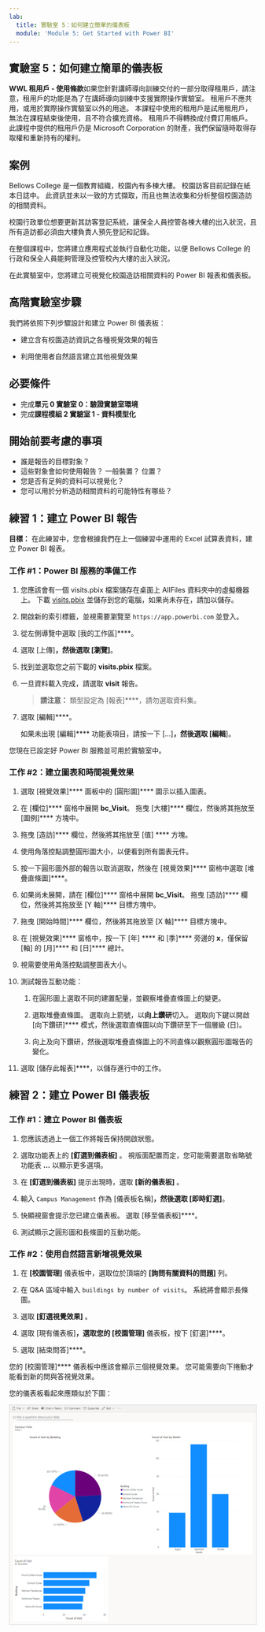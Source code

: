 ```yaml
---
lab:
  title: 實驗室 5：如何建立簡單的儀表板
  module: 'Module 5: Get Started with Power BI'
---
```


## 實驗室 5：如何建立簡單的儀表板

**WWL 租用戶 - 使用條款**如果您針對講師導向訓練交付的一部分取得租用戶，請注意，租用戶的功能是為了在講師導向訓練中支援實際操作實驗室。 租用戶不應共用，或用於實際操作實驗室以外的用途。 本課程中使用的租用戶是試用租用戶，無法在課程結束後使用，且不符合擴充資格。 租用戶不得轉換成付費訂用帳戶。 此課程中提供的租用戶仍是 Microsoft Corporation 的財產，我們保留隨時取得存取權和重新持有的權利。 

## 案例

Bellows College 是一個教育組織，校園內有多棟大樓。 校園訪客目前記錄在紙本日誌中。 此資訊並未以一致的方式擷取，而且也無法收集和分析整個校園造訪的相關資料。

校園行政單位想要更新其訪客登記系統，讓保全人員控管各棟大樓的出入狀況，且所有造訪都必須由大樓負責人預先登記和記錄。

在整個課程中，您將建立應用程式並執行自動化功能，以便 Bellows College 的行政和保全人員能夠管理及控管校內大樓的出入狀況。

在此實驗室中，您將建立可視覺化校園造訪相關資料的 Power BI 報表和儀表板。

## 高階實驗室步驟

我們將依照下列步驟設計和建立 Power BI 儀表板：

-   建立含有校園造訪資訊之各種視覺效果的報告

-   利用使用者自然語言建立其他視覺效果

## 必要條件

- 完成**單元 0 實驗室 0：驗證實驗室環境**
- 完成**課程模組 2 實驗室 1 - 資料模型化**

## 開始前要考慮的事項

-   誰是報告的目標對象？
-   這些對象會如何使用報告？ 一般裝置？ 位置？
-   您是否有足夠的資料可以視覺化？
-   您可以用於分析造訪相關資料的可能特性有哪些？

## 練習 1：建立 Power BI 報告

**目標：** 在此練習中，您會根據我們在上一個練習中運用的 Excel 試算表資料，建立 Power BI 報表。

### 工作 \#1：Power BI 服務的準備工作

1.  您應該會有一個 visits.pbix 檔案儲存在桌面上 AllFiles 資料夾中的虛擬機器上。 下載 [visits.pbix](https://github.com/MicrosoftLearning/PL-900-Microsoft-Power-Platform-Fundamentals/raw/master/Allfiles/visits.pbix) 並儲存到您的電腦，如果尚未存在，請加以儲存。

2.  開啟新的索引標籤，並視需要瀏覽至 `https://app.powerbi.com` 並登入。

3.  從左側導覽中選取 [我的工作區]****。

5.  選取 [上傳]****，然後選取 [瀏覽]****。

6.  找到並選取您之前下載的 **visits.pbix** 檔案。 

7.  一旦資料載入完成，請選取 **visit** 報告。

    > **請注意：** 類型設定為 [報表]****，請勿選取資料集。

8.  選取 [編輯]****。 

    如果未出現 [編輯]**** 功能表項目，請按一下 […]****，然後選取 [編輯****]。

您現在已設定好 Power BI 服務並可用於實驗室中。


### 工作 \#2：建立圖表和時間視覺效果

1.  選取 [視覺效果]****  面板中的 [圓形圖]**** 圖示以插入圖表。

2.  在 [欄位]****  窗格中展開 **bc_Visit**。 拖曳 [大樓]**** 欄位，然後將其拖放至 [圖例]**** 方塊中。

3.  拖曳 [造訪]**** 欄位，然後將其拖放至 [值] **** 方塊。

4.  使用角落控點調整圓形圖大小，以便看到所有圖表元件。

5.  按一下圓形圖外部的報告以取消選取，然後在 [視覺效果]**** 窗格中選取 [堆疊直條圖]****。

6.  如果尚未展開，請在 [欄位]**** 窗格中展開 **bc_Visit**。 拖曳 [造訪]**** 欄位，然後將其拖放至 [Y 軸]**** 目標方塊中。

7.  拖曳 [開始時間]**** 欄位，然後將其拖放至 [X 軸]**** 目標方塊中。

8.  在 [視覺效果]**** 窗格中，按一下 [年] **** 和 [季]**** 旁邊的 **x**，僅保留 [軸] 的 [月]**** 和 [日]**** 總計。

9.  視需要使用角落控點調整圖表大小。

10. 測試報告互動功能：

    1.  在圓形圖上選取不同的建置配量，並觀察堆疊直條圖上的變更。

    2.  選取堆疊直條圖。 選取向上箭號，以**向上鑽研**切入。 選取向下鍵以開啟 [向下鑽研]**** 模式，然後選取直條圖以向下鑽研至下一個層級 (日)。

    3.  向上及向下鑽研，然後選取堆疊直條圖上的不同直條以觀察圓形圖報告的變化。

11. 選取 [儲存此報表]****，以儲存進行中的工作。


## 練習 2：建立 Power BI 儀表板

### 工作 \#1：建立 Power BI 儀表板

1.  您應該透過上一個工作將報告保持開啟狀態。

2.  選取功能表上的 **[釘選到儀表板]** 。 視版面配置而定，您可能需要選取省略號功能表 **...** 以顯示更多選項。

3.  在 **[釘選到儀表板]** 提示出現時，選取 **[新的儀表板]** 。

4.  輸入 `Campus Management` 作為 [儀表板名稱]****，然後選取 [即時釘選]****。

5.  快顯視窗會提示您已建立儀表板。 選取 [移至儀表板]****。

6.  測試顯示之圓形圖和長條圖的互動功能。


### 工作 \#2：使用自然語言新增視覺效果

1.  在 **[校園管理]** 儀表板中，選取位於頂端的 **[詢問有關資料的問題]** 列。

2.  在 Q&A 區域中輸入 `buildings by number of visits`。 系統將會顯示長條圖。

3.  選取 **[釘選視覺效果]** 。

4.  選取 [現有儀表板]****，選取您的 [校園管理]**** 儀表板，按下 [釘選]****。

5.  選取 [結束問答]****。

您的 [校園管理]**** 儀表板中應該會顯示三個視覺效果。 您可能需要向下捲動才能看到新的問與答視覺效果。

您的儀表板看起來應類似於下圖：

![](media/5-powerbi-result.png)

